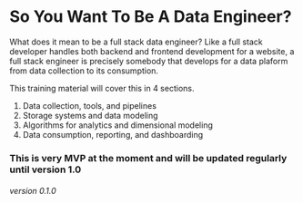 # So You Want To Be A Data Engineer?

What does it mean to be a full stack data engineer? Like a full stack developer handles both backend and frontend development for a website, a full stack engineer is precisely somebody that develops for a data plaform from data collection to its consumption. 

This training material will cover this in 4 sections. 

1. Data collection, tools, and pipelines
1. Storage systems and data modeling
1. Algorithms for analytics and dimensional modeling
1. Data consumption, reporting, and dashboarding

### This is very MVP at the moment and will be updated regularly until version 1.0

###### version 0.1.0
